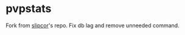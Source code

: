 # pvpstats
Fork from [slipcor](https://github.com/slipcor/PVPStats)'s repo. Fix db lag and remove unneeded command.
